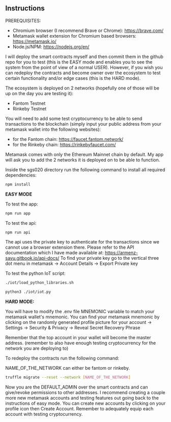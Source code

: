 ## Instructions

PREREQUISITES:
- Chromium browser (I recommend Brave or Chrome): https://brave.com/
- Metamask wallet extension for Chromium based browsers: https://metamask.io/
- Node.js/NPM: https://nodejs.org/en/ 

I will deploy the smart contracts myself and then commit them in the github repo for you to test (this is the EASY mode and enables you to see the system from the point of view of a normal USER). However, if you wish you can redeploy the contracts and become owner over the ecosystem to test certain functionality and/or edge cases (this is the HARD mode). 

The ecosystem is deployed on 2 networks (hopefully one of those will be up on the day you are testing it):
- Fantom Testnet
- Rinkeby Testnet

You will need to add some test cryptocurrency to be able to send transactions to the blockchain (simply input your public address from your metamask wallet into the following websites):
- for the Fantom chain: https://faucet.fantom.network/
- for the Rinkeby chain: https://rinkebyfaucet.com/

Metamask comes with only the Ethereum Mainnet chain by default. My app will ask you to add the 2 networks it is deployed on to be able to function.

Inside the sgs020 directory run the following command to install all required dependencies:
```sh
npm install
```

**EASY MODE**

To test the app:
```sh
npm run app
```

To test the api:
```sh
npm run api
```
The api uses the private key to authenticate for the transactions since we cannot use a browser extension there. 
Please refer to the API documentation which I have made available at: https://armenz-savu.gitbook.io/api-docs/
To find your private key go to the vertical three dot menu in metamask -> Account Details -> Export Private key


To test the python IoT script:

```sh
./iot/load_python_libraries.sh
```

```sh
python3 ./iot/iot.py
```

**HARD MODE:**

You will have to modify the .env file MNEMONIC variable to match your metamask wallet's mnemonic.
You can find your metamask mnemonic by clicking on the randomly generated profile picture for your account -> Settings -> Security & Privacy -> Reveal Secret Recovery Phrase

Remember that the top account in your wallet will become the master address. (remember to also have enough testing cryptocurrency for the network you are deploying to)

To redeploy the contracts run the following command:

NAME_OF_THE_NETWORK can either be fantom or rinkeby.

```sh
truffle migrate --reset --network [NAME_OF_THE_NETWORK]
```

Now you are the DEFAULT_ADMIN over the smart contracts and can give/revoke permissions to other addresses.
I recommend creating a couple more new metamask accounts and testing features out going back to the instructions of easy mode. You can create new accounts by clicking on your profile icon then Create Account. Remember to adequately equip each account with testing cryptocurrency.


